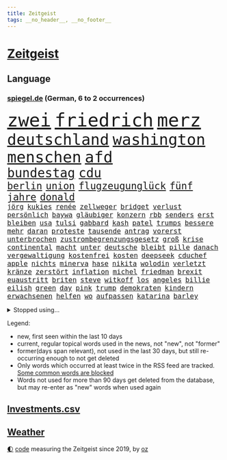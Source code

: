 ```yaml
---
title: Zeitgeist
tags: __no_header__, __no_footer__
---
```


# [Zeitgeist](https://oliz.io/zeitgeist/)

## Language

<h3><a href="https://www.spiegel.de" target="_blank">spiegel.de</a> (German, 6 to 2 occurrences)</h3>
<p style="font-family:monospace">
<span style="font-size:32pt"><a href="news_links.html#zwei" class="current">zwei</a></span>
<span style="font-size:32pt"><a href="news_links.html#friedrich" class="current">friedrich</a></span>
<span style="font-size:32pt"><a href="news_links.html#merz" class="current">merz</a></span>
<br>
<span style="font-size:27pt"><a href="news_links.html#deutschland" class="current">deutschland</a></span>
<span style="font-size:27pt"><a href="news_links.html#washington" class="current">washington</a></span>
<span style="font-size:27pt"><a href="news_links.html#menschen" class="current">menschen</a></span>
<span style="font-size:27pt"><a href="news_links.html#afd" class="current">afd</a></span>
<br>
<span style="font-size:22pt"><a href="news_links.html#bundestag" class="current">bundestag</a></span>
<span style="font-size:22pt"><a href="news_links.html#cdu" class="current">cdu</a></span>
<br>
<span style="font-size:17pt"><a href="news_links.html#berlin" class="current">berlin</a></span>
<span style="font-size:17pt"><a href="news_links.html#union" class="current">union</a></span>
<span style="font-size:17pt"><a href="news_links.html#flugzeugunglück" class="current">flugzeugunglück</a></span>
<span style="font-size:17pt"><a href="news_links.html#fünf" class="current">fünf</a></span>
<span style="font-size:17pt"><a href="news_links.html#jahre" class="current">jahre</a></span>
<span style="font-size:17pt"><a href="news_links.html#donald" class="current">donald</a></span>
<br>
<span style="font-size:12pt"><a href="news_links.html#jörg" class="current">jörg</a></span>
<span style="font-size:12pt"><a href="news_links.html#kukies" class="current">kukies</a></span>
<span style="font-size:12pt"><a href="news_links.html#renée" class="new">renée</a></span>
<span style="font-size:12pt"><a href="news_links.html#zellweger" class="new">zellweger</a></span>
<span style="font-size:12pt"><a href="news_links.html#bridget" class="new">bridget</a></span>
<span style="font-size:12pt"><a href="news_links.html#verlust" class="current">verlust</a></span>
<span style="font-size:12pt"><a href="news_links.html#persönlich" class="current">persönlich</a></span>
<span style="font-size:12pt"><a href="news_links.html#baywa" class="current">baywa</a></span>
<span style="font-size:12pt"><a href="news_links.html#gläubiger" class="new">gläubiger</a></span>
<span style="font-size:12pt"><a href="news_links.html#konzern" class="current">konzern</a></span>
<span style="font-size:12pt"><a href="news_links.html#rbb" class="current">rbb</a></span>
<span style="font-size:12pt"><a href="news_links.html#senders" class="new">senders</a></span>
<span style="font-size:12pt"><a href="news_links.html#erst" class="current">erst</a></span>
<span style="font-size:12pt"><a href="news_links.html#bleiben" class="current">bleiben</a></span>
<span style="font-size:12pt"><a href="news_links.html#usa" class="current">usa</a></span>
<span style="font-size:12pt"><a href="news_links.html#tulsi" class="current">tulsi</a></span>
<span style="font-size:12pt"><a href="news_links.html#gabbard" class="current">gabbard</a></span>
<span style="font-size:12pt"><a href="news_links.html#kash" class="current">kash</a></span>
<span style="font-size:12pt"><a href="news_links.html#patel" class="current">patel</a></span>
<span style="font-size:12pt"><a href="news_links.html#trumps" class="current">trumps</a></span>
<span style="font-size:12pt"><a href="news_links.html#bessere" class="current">bessere</a></span>
<span style="font-size:12pt"><a href="news_links.html#mehr" class="current">mehr</a></span>
<span style="font-size:12pt"><a href="news_links.html#daran" class="current">daran</a></span>
<span style="font-size:12pt"><a href="news_links.html#proteste" class="current">proteste</a></span>
<span style="font-size:12pt"><a href="news_links.html#tausende" class="current">tausende</a></span>
<span style="font-size:12pt"><a href="news_links.html#antrag" class="current">antrag</a></span>
<span style="font-size:12pt"><a href="news_links.html#vorerst" class="current">vorerst</a></span>
<span style="font-size:12pt"><a href="news_links.html#unterbrochen" class="current">unterbrochen</a></span>
<span style="font-size:12pt"><a href="news_links.html#zustrombegrenzungsgesetz" class="new">zustrombegrenzungsgesetz</a></span>
<span style="font-size:12pt"><a href="news_links.html#groß" class="current">groß</a></span>
<span style="font-size:12pt"><a href="news_links.html#krise" class="current">krise</a></span>
<span style="font-size:12pt"><a href="news_links.html#continental" class="current">continental</a></span>
<span style="font-size:12pt"><a href="news_links.html#macht" class="current">macht</a></span>
<span style="font-size:12pt"><a href="news_links.html#unter" class="current">unter</a></span>
<span style="font-size:12pt"><a href="news_links.html#deutsche" class="current">deutsche</a></span>
<span style="font-size:12pt"><a href="news_links.html#bleibt" class="current">bleibt</a></span>
<span style="font-size:12pt"><a href="news_links.html#pille" class="current">pille</a></span>
<span style="font-size:12pt"><a href="news_links.html#danach" class="current">danach</a></span>
<span style="font-size:12pt"><a href="news_links.html#vergewaltigung" class="current">vergewaltigung</a></span>
<span style="font-size:12pt"><a href="news_links.html#kostenfrei" class="current">kostenfrei</a></span>
<span style="font-size:12pt"><a href="news_links.html#kosten" class="current">kosten</a></span>
<span style="font-size:12pt"><a href="news_links.html#deepseek" class="new">deepseek</a></span>
<span style="font-size:12pt"><a href="news_links.html#cduchef" class="current">cduchef</a></span>
<span style="font-size:12pt"><a href="news_links.html#apple" class="current">apple</a></span>
<span style="font-size:12pt"><a href="news_links.html#nichts" class="current">nichts</a></span>
<span style="font-size:12pt"><a href="news_links.html#minerva" class="new">minerva</a></span>
<span style="font-size:12pt"><a href="news_links.html#hase" class="current">hase</a></span>
<span style="font-size:12pt"><a href="news_links.html#nikita" class="current">nikita</a></span>
<span style="font-size:12pt"><a href="news_links.html#wolodin" class="new">wolodin</a></span>
<span style="font-size:12pt"><a href="news_links.html#verletzt" class="current">verletzt</a></span>
<span style="font-size:12pt"><a href="news_links.html#kränze" class="new">kränze</a></span>
<span style="font-size:12pt"><a href="news_links.html#zerstört" class="current">zerstört</a></span>
<span style="font-size:12pt"><a href="news_links.html#inflation" class="current">inflation</a></span>
<span style="font-size:12pt"><a href="news_links.html#michel" class="current">michel</a></span>
<span style="font-size:12pt"><a href="news_links.html#friedman" class="current">friedman</a></span>
<span style="font-size:12pt"><a href="news_links.html#brexit" class="new">brexit</a></span>
<span style="font-size:12pt"><a href="news_links.html#euaustritt" class="new">euaustritt</a></span>
<span style="font-size:12pt"><a href="news_links.html#briten" class="current">briten</a></span>
<span style="font-size:12pt"><a href="news_links.html#steve" class="current">steve</a></span>
<span style="font-size:12pt"><a href="news_links.html#witkoff" class="new">witkoff</a></span>
<span style="font-size:12pt"><a href="news_links.html#los" class="current">los</a></span>
<span style="font-size:12pt"><a href="news_links.html#angeles" class="current">angeles</a></span>
<span style="font-size:12pt"><a href="news_links.html#billie" class="current">billie</a></span>
<span style="font-size:12pt"><a href="news_links.html#eilish" class="current">eilish</a></span>
<span style="font-size:12pt"><a href="news_links.html#green" class="current">green</a></span>
<span style="font-size:12pt"><a href="news_links.html#day" class="current">day</a></span>
<span style="font-size:12pt"><a href="news_links.html#pink" class="current">pink</a></span>
<span style="font-size:12pt"><a href="news_links.html#trump" class="current">trump</a></span>
<span style="font-size:12pt"><a href="news_links.html#demokraten" class="current">demokraten</a></span>
<span style="font-size:12pt"><a href="news_links.html#kindern" class="current">kindern</a></span>
<span style="font-size:12pt"><a href="news_links.html#erwachsenen" class="current">erwachsenen</a></span>
<span style="font-size:12pt"><a href="news_links.html#helfen" class="current">helfen</a></span>
<span style="font-size:12pt"><a href="news_links.html#wo" class="current">wo</a></span>
<span style="font-size:12pt"><a href="news_links.html#aufpassen" class="new">aufpassen</a></span>
<span style="font-size:12pt"><a href="news_links.html#katarina" class="new">katarina</a></span>
<span style="font-size:12pt"><a href="news_links.html#barley" class="new">barley</a></span>
</p>
<details>
<summary>Stopped using...</summary>
<p class="former" style="font-size:12pt">
nationalspieler(1562) wünscht(1562) humanitäre(1561) mittelmeer(1561) untersuchungen(1561) april(1560) bittet(1560) fischer(1560) ausgezeichnet(1559) entschuldigt(1559) erhoben(1559) fühlt(1559) führende(1559) liverpool(1559) tödlicher(1559) alltag(1558) einzug(1558) plan(1558) respekt(1558) überzeugt(1558) eingereicht(1557) präsidentschaftswahl(1557) schlag(1557) 2000(1556) entwickelt(1556) kohle(1556) pocht(1556) stimme(1556) trainieren(1556) zustand(1556) stürmer(1555) vereinigten(1555) absturz(1554) befinden(1554) favoriten(1554) infektion(1554) nationalmannschaft(1554) sachsen(1554) technik(1554) amsterdam(1553) august(1553) beobachten(1553) hsv(1553) hört(1553) brüssel(1552) kleines(1552) termin(1552) verzichtet(1552) wechseln(1552) arbeitnehmer(1551) geldstrafe(1551) irak(1551) jedem(1551) zuständige(1551) debakel(1550) verpasst(1550) vorjahr(1550) appell(1549) daher(1549) fliehen(1549) passt(1549) wirken(1549) bewegen(1548) optimistisch(1548) versprochen(1548) beinahe(1547) e(1547) hund(1547) türkische(1547) befreien(1546) litauen(1546) spekuliert(1546) stadion(1546) fußballprofi(1544) geführt(1544) gekauft(1544) berater(1543) bundesstaat(1543) stelle(1543) töten(1543) berühmte(1542) verbindet(1542) schaffte(1538) spannungen(1536) trug(1536) aufhalten(1535) richard(1535) vieles(1533) katholischen(1532) züge(1531) münster(1530) ältere(1529) rang(1528) bestmarke(1527) whatsapp(1526) angeboten(1524) zeigten(1524) smartphones(1516) festgesetzt(1470) abgestürzt(1383) charles(1361) 38(1328) zentralbank(1309) stundenlang(1305) truppe(1292) entlastung(1248) 700(1246) erkrankte(1240) gewohnt(1230) angestellten(1220) entlasten(1215) halbes(1183) elke(1176) heidenreich(1176) schülerin(1166) tödlichem(1162) einziger(1131) ukrainer(1117) bat(1109) spektakel(1099) verweist(1086) gezwungen(1082) emotionalen(1078) afrikanischen(1075) herausgefunden(1072) aufhören(1069) spiegeltitelstory(1052) schneiden(1044) künstlerin(1027) günstige(1024) dilemma(1022) handys(1009) wall(1006) unterliegt(982) aufeinander(980) isoliert(978) exuspräsident(971) viral(969) grünenpolitikerin(960) stärksten(950) kaffee(944) angehörigen(940) misshandelt(938) setzten(938) thüringens(937) profi(936) notruf(897) drohnenangriff(894) nation(893) peru(876) 63(872) eingriff(841) persönlichen(838) aviv(834) asyl(832) freundschaft(828) aktivist(824) schmeckt(820) pjöngjang(819) fängt(799) ausgemacht(787) abwehr(776) text(773) mächtige(762) legendäre(749) aussieht(739) fahnder(738) erlag(736) vorstandschef(722) flaschen(720) verdächtigt(720) freiwillige(705) jäger(704) 2007(693) außergewöhnlich(687) aufträge(682) begangen(672) angenommen(667) dringen(661) heimlich(648) übergriff(645) kleinflugzeug(642) gewalttaten(641) kolleginnen(629) horror(626) arbeiter(625) vergeltung(619) vierten(618) spaniens(617) küche(613) kretschmer(610) zürich(606) rechter(604) absurd(599) blamiert(599) bekennt(597) greta(568) zwischenfall(568) selben(565) auflösung(563) lebend(562) allgäu(556) militärisch(545) antwortet(541) bewaffnete(536) geflohen(533) netanyahus(530) instagrampost(529) cannabislegalisierung(520) chancenlos(519) prägen(513) betrogen(512) asylsuchende(511) sperre(509) amerikanischen(502) nordkoreas(501) 03(497) fußballfans(484) verspottet(484) eingeschränkt(483) moritz(477) königshaus(475) verliebt(475) verheiratet(467) bist(461) hackerangriff(461) tabellenführung(455) taugen(453) europameisterschaft(447) emotionaler(444) finanzministerium(436) lustig(436) klingen(434) abschiebung(433) club(432) luftangriff(431) unterschätzt(424) erlässt(421) beendete(419) produzent(408) dfl(407) ausgleich(403) oscarpreisträgerin(403) dfbteam(402) beklagen(399) großstädten(399) notlage(399) leise(398) unruhen(398) notfall(393) schulz(393) wahre(392) südosten(390) unwahrscheinlich(390) buchempfehlungen(385) aufgebaut(382) oma(380) astronauten(378) iss(378) athen(377) hektar(375) sonde(372) gesetzliche(369) linien(369) passagier(368) schumacher(367) rutscht(366) badenwürttembergischen(365) pazifik(364) australischer(362) ausgang(354) notlandung(354) route(354) piloten(353) substanz(346) verprügelt(342) verbringen(339) 160(338) gymnasium(338) mauer(338) wald(335) meisterschaft(331) auslösen(330) trick(330) minderjährigen(328) olivia(328) verbotene(328) marathon(325) realistische(324) begeistern(323) ranking(322) falschinformationen(321) freut(320) handlungen(320) uswahlkampf(320) ausmacht(319) apples(318) dein(317) maximilian(317) reklamiert(316) potter(314) übertrieben(312) blutbad(311) fair(311) 35000(306) filmset(305) verbraucherpreise(305) heilbronn(303) ehen(302) jacht(301) autoindustrie(299) alters(298) angeschlagene(298) haiti(297) lizenz(296) pogačar(296) tadej(296) blamage(295) kümmerte(294) schöne(293) überfahrt(291) beeindruckende(290) boss(290) diana(290) dominierte(289) wade(289) royals(288) motor(287) noah(287) einbruch(286) parlaments(286) integration(285) vorgezogenen(284) graz(282) unseres(278) fahrrad(277) vehement(277) se(275) promis(272) vorfahren(272) bereut(270) einflussreichsten(265) hauskauf(265) immobilie(262) beleidigung(260) schlägen(260) beobachtung(258) vergisst(254) geheiratet(251) prognosen(251) bmw(250) beliebtesten(247) straftätern(247) ego(245) france(243) premiers(243) landsleute(242) raumschiff(241) begeisterung(238) gene(238) flop(236) entzündet(235) krimi(235) verletzen(234) daum(232) cartoonisten(231) heidenreichs(231) m(231) beschließen(230) wahlergebnis(230) absagen(229) nachrichtenagentur(226) salome(225) surabischwili(225) tinder(225) geschehnissen(224) regierungspartei(224) vergleichen(224) veronika(224) tourist(223) ausgebuht(219) bekundet(219) shitstorm(218) ausgebrannt(217) neuestes(217) traurige(217) kigenerierten(216) ermordeten(215) trümmern(215) sorgten(214) fluch(213) kopfhörer(213) schwangerschaft(213) jolie(212) durchschnittlich(211) funk(211) verarbeiten(211) rohr(210) gesteuert(209) bürgerinnen(208) exfreundin(208) lebewesen(207) zuerst(207) berührt(206) einrichtungen(206) interaktiven(206) indische(205) ursprünglich(205) seltenen(204) umsatz(204) zeitplan(204) spuckt(201) grünenabgeordnete(200) grüner(200) beschert(199) englischer(199) fußballspiel(199) bundeskriminalamt(198) neuartigen(197) flops(195) strebt(195) bootsunglück(193) un(193) besseren(192) hogan(192) königliche(192) mick(192) ausländischen(191) wildnis(190) financial(189) kuriosen(189) ertrunken(188) passende(188) gazastadt(187) überprüft(185) erschüttern(183) überzeugte(183) america(182) neudelhi(182) spürt(182) atlantik(181) strenge(181) selbstzweifel(179) afdwähler(178) existiert(177) gehoben(177) gewürgt(175) heimwm(175) zwölfjährige(175) hose(174) impfstoff(173) zweitligist(173) clips(172) moderat(172) führungswechsel(171) erpressung(170) routinen(170) überfiel(168) 83(167) verzweifelt(167) age(166) brauchte(166) schwimmt(166) kinderbetreuung(165) lilium(165) sekte(165) bordell(164) sparprogramm(164) knüpfen(163) potenzielle(163) lateinamerika(162) werken(162) einigkeit(161) dir(160) hüten(160) lka(160) gestaltet(159) lächerlich(159) anstrengend(158) britin(158) spdmitglieder(158) fels(157) notlanden(157) eigenschaften(156) sechsten(156) obdachlose(155) autokraten(154) feiertagen(154) inhaftierten(154) olympiasiegerin(154) 29jährige(152) 69(151) raubte(151) renate(150) hinrichtung(149) rennfahrer(149) entschuldigte(148) äußere(148) fischen(147) harmlose(147) obdachlosigkeit(147) tagesordnung(147) umweltkatastrophe(147) kuba(146) standard(146) 2011(145) asylbewerbern(145) schnäppchen(145) sohnes(144) riskant(142) wahlempfehlung(142) sydney(140) hergestellt(139) mutig(138) australische(137) neumann(137) filialen(136) gebiets(135) gelangt(135) römisches(135) stritt(135) enthoben(134) hochzeitsgesellschaft(134) kabul(134) sofa(134) hassan(133) lava(131) neuheiten(131) tabellenführer(131) ajax(130) baku(130) ikea(130) polnischer(130) abgefangen(129) celle(129) bauarbeiten(128) chefarzt(128) krebserkrankung(128) nochmals(127) verkörperte(127) prorussische(126) zuständig(126) 007(124) wertet(124) intensiviert(123) podcasts(123) segelt(123) trost(123) videospiele(123) rechtswidrig(122) alarmierten(121) angeschossen(121) h(121) 98(120) inselstaat(119) sekunde(119) sobald(119) alex(118) verbänden(118) festgenommene(117) schwerpunkt(117) ten(116) befugnisse(115) teilzeit(115) aufhört(114) bundesrichter(114) restauriert(114) essenziell(113) fassen(113) geklaute(113) zwang(113) alleine(112) besatzungsmitglieder(112) apprentice(111) vwchef(111) geliebten(110) hoppenstedt(109) pierre(109) beschossen(108) betrag(108) prominenz(108) aufsteiger(107) grundschulen(107) kenntnis(106) vergebung(105) beach(104) haustiere(104) rauchen(104) brooklyn(103) frisur(103) wiedereröffnung(103) finnische(102) dreier(101) einrichten(101) helene(101) verwundet(101) 110(100) weiterem(100) fridays(99) future(99) landespolitiker(99) schwergewicht(99) amber(98) anteile(98) beschwört(98) indigene(98) marketing(98) rtl+(98) tiktokstar(98) tvmoderator(98) flutopfer(97) negativen(97) bescheid(96) usedom(96) autofahrern(95) bösen(94) hacker(94) mächtigsten(94) einstellungen(93) günstigere(93) holger(93) ignorierte(93) pizza(93) raketenbeschuss(93) volkswagens(93) dallas(92) ewige(92) gründete(92) hrádecký(92) kriegsschiff(92) lukáš(92) heizen(91) oppositionsführer(91) verbotenen(91) ähnliches(91) afc(90) hauptverdächtigen(90) schlüsse(90) 17jährigen(89) a6(89) agrarhändler(89) augenarzt(89) kanadische(89) knipst(89) unpassend(89) made(88) botschafterin(87) klaut(87) volkswagenkonzern(87) billiger(86) holocaustüberlebenden(86) prozessbeginn(86) schüchterne(86) gestützt(85) giro(85) seebrücke(85) techniker(85) ukrainepolitik(85) wirke(85) downsyndrom(84) fahrradaktivist(84) flugtaxistartup(84) graben(84) kapitäns(84) massenmörder(84) mccallum(84) nachgefragt(84) überwältigt(84) cyberattacke(83) ergeht(83) manipulieren(83) videospielen(83) fraktionen(82) natenom(82) semester(82) thunberg(82) transportierte(82) transsexuelle(82) autorinnen(81) einflussnahme(81) erkenntnissen(81) lev(81) schriftstellerinnen(81) seltsames(81) vorhersage(81) elektrogeräte(80) erik(80) holocaustüberlebende(80) telefonnummer(80) wilson(80) ausfällig(79) eintrag(79) elfjähriges(79) energiesektor(79) hollywoodschauspieler(79) politikbetrieb(79) schweigeminute(79) wovon(79) abschrecken(78) anschein(78) han(78) kabine(78) landesinneren(78) polizeiruf(78) sprit(78) tageszeit(78) unvorhergesehenen(78) 40jährigen(77) emotionales(77) gemeinsamer(77) honoriert(77) ingenieure(77) reizgas(77) renault(77) wright(77) zusammenprall(77) beispielloser(76) geoffrey(76) kürzel(76) beliebter(75) brettspiele(75) kategorie(75) porträts(75) erntezeit(74) fatal(74) grab(74) herzliche(74) hochküche(74) mutterschutz(74) rwe(74) bierflasche(73) jake(73) laufe(73) reaktiviert(73) unerreichbar(73) beharrlich(72) exklusiv(72) gibt's(72) leicester(72) zünden(72) berlincharlottenburg(71) fremdes(71) freundlicher(71) misstrauisch(71) komplimente(70) mittagessen(70) moldaus(70) radaktivisten(70) solar(70) verlost(70) yellen(70) joggen(69) kap(69) neuerdings(69) wohnungssuche(69) ally(68) pally(68) passe(68) psychoanalytiker(68) strukturellen(68) unterziehen(68) wiedersehen(68) adventskalender(67) familienpolitik(67) ginge(67) hussey(67) nacktszene(67) produktionsfirma(67) unternehmensberater(67) bröckeln(66) exchef(66) nebenwirkungen(66) usfinanzministerin(66) allianzen(65) bundesbank(65) entlastungen(65) großzügige(65) milchbauern(65) talfahrt(65) antike(64) delfine(64) kurden(64) militäranlagen(64) schädlich(64) spalten(64) spezialisten(64) systematischen(64) zigarettenkonsum(64) celsius(63) geklaut(63) schadet(63) aufenthaltsort(62) automarkt(62) door(62) kasan(62) wehrdienst(62) andrij(61) meeresboden(61) ramin(61) 500000(60) deutschrussen(60) fahre(60) pose(60) spiegelde(60) vatikan(60) bumble(59) datingapps(59) entdecker(59) hartmann(59) journal(59) musikproduzent(59) synthetische(59) weihnachtszeit(59) wovor(59) göttlich(58) möchten(58) traditionell(58) webseiten(58) young(58) überführt(58) arbeitern(57) end(57) gottesdienst(57) heinrich(57) kurdinnen(57) kurdischen(57) nutzung(57) gezählt(56) knappen(56) anklagen(55) gefeierten(55) hag(55) heiliges(55) hinterließ(55) kopfschuss(55) kostümiert(55) ausbilden(54) auswählt(54) fantasiert(54) geldautomatensprenger(54) grimes(54) krankgeschrieben(54) postet(54) ranghohen(54) rúben(54) sicherheitslücken(54) verfilmt(54) gazprom(53) helena(53) make(53) socialmediaverbot(53) sound(53) zurückgeholt(53) ökonomische(53) euregierungschefs(52) gesetzlich(52) indonesische(52) kleinsten(52) küchentisch(52) lebenszeit(52) usbotschafter(52) albern(51) argwohn(51) gamer(51) gesundheitsrisiken(51) glocken(51) jahrzehntelang(51) maack(51) wiedereröffnet(51) anonyme(50) bewältigt(50) bournemouth(50) gestorbenen(50) kommissarin(50) mobile(50) rächen(50) university(50) bangt(49) kartons(49) kaspischen(49) kälter(49) neuwahl(49) polizeifahrzeug(49) sparplan(49) ansprache(48) anweisung(48) bemühte(48) beten(48) lieferstopp(48) nacktbilder(48) segler(48) versicherte(48) wirtschaftsweise(48) edinburgh(47) geplündert(47) linnemann(47) mitfavorit(47) rechtsaußenpartei(47) reue(47) strafverfahren(47) supertalent(47) bildungsminister(46) energiekrise(46) jesus(46) maccabi(46) rechnete(46) südkoreas(46) tyler(46) usmilliardär(46) kathedrale(45) transparent(45) 2024/2025(44) gazpromkonzern(44) hilfspaket(44) kinderkrankenhaus(44) künast(44) akten(43) duett(43) komplikationen(43) portauprince(43) redakteure(43) redakteurinnen(43) schwäbischen(43) turbulenten(43) unglücks(43) wirtschaftsweisen(43) 40jähriger(42) durchsuchungsbeschluss(42) verhöhnt(42) verse(42) wembanyama(42) wetterbedingungen(42) impfquoten(41) nader(41) prügeln(41) säuglinge(41) unterstellte(41) barrier(40) beschlüsse(40) feiertage(40) ipswich(40) ozean(40) rituale(40) seniorenheim(40) streaming(40) elektromodelle(39) erinnerte(39) kalkuliert(39) kapitalismus(39) personalentscheidungen(39) purzeln(39) verordnet(39) bepöbelt(38) gekündigte(38) mittelgebirgen(38) nikolaus(38) ostseekabel(38) schrieben(38) ausgebildete(37) etablierte(37) kay(37) löwe(37) traumpaar(37) unerfahrenen(37) versicherten(37) columbus(36) derselben(36) familienfeier(36) heizung(36) jeans(36) levi(36) mittelstreckenrakete(36) schachwm(36) sexarbeiterinnen(36) skigebiet(36) autoreifen(35) barbra(35) block(35) christdemokrat(35) christmas(35) fidelius(35) schmid(35) streisand(35) undercover(35) weihnachtsshow(35) bisheriger(34) grüßen(34) kardinal(34) konflikten(34) männlichkeit(34) verkündung(34) missglückte(33) prostituierten(33) rentensystem(33) schuldgefühle(33) cadillac(32) gadgets(32) gebaute(32) gelagert(32) grundsteuer(32) kempten(32) stadtbild(32) teure(32) weihnachtsmann(32) 400000(31) dauerherrscher(31) fluchen(31) grauens(31) hackergruppe(31) kalte(31) passierte(31) uswirtschaft(31) angekündigten(30) angesehen(30) hunderttausend(30) interpretieren(30) nachdenken(30) botswana(29) hsvtrainer(29) lüneburg(29) meeresgrund(29) sido(29) tabus(29) tonne(29) gebietsabtretungen(28) gegenmaßnahmen(28) kriegsrecht(28) suk(28) yeol(28) dealern(27) engen(27) fabrik(27) jugendschutz(27) notbremse(27) r(27) raubkatze(27) sbahn(27) totschlags(27) 2004(26) afrikas(26) museums(26) ortschaften(26) schachs(26) skifahrer(26) hagen(25) innenpolitik(25) moskaus(25) rumäniens(25) sehnsuchtsort(25) vanessa(25) ach(24) bußgelder(24) daraa(24) feuerte(24) landeskriminalamt(24) moskauer(24) sag(24) verharren(24) abwasser(23) assadregimes(23) autobauers(23) brad(23) estland(23) geschieden(23) grüße(23) höhepunkte(23) kinderlähmung(23) krebsleiden(23) pitt(23) polioviren(23) territoriale(23) tränengas(23) bashar(22) christkind(22) herrn(22) komödien(22) nahrung(22) traditionen(22) erledigen(21) heard(21) herrschaft(21) jacke(21) klicken(21) nasa(21) streitpunkt(21) venezolanische(21) weihnachtsgottesdienst(21) absetzung(20) amtsenthebung(20) brutaler(20) einziges(20) fehlten(20) gedrängt(20) nicaragua(20) nicaraguas(20) ortega(20) pfälzerwald(20) forever(19) forschungsteam(19) grimm(19) malaria(19) schwangerschaften(19) stille(19) südamerikanischen(19) thompson(19) abhängen(18) großeltern(18) kuchen(18) mädchens(18) segen(18) steigert(18) tötungsdelikt(18) weihnachtskuchen(18) 08(17) ezb(17) feministischen(17) versetzten(17) zuließ(17) assads(16) musikern(16) münze(16) weihnachtlichen(16) ausdrücklich(15) faktoren(15) festlichen(15) iphone(15) verona(15) deckel(14) htsanführer(14) mammut(14) niemann(14) romantisch(14) sexszenen(14) weihnachtsfeier(14) bescheidenheit(13) blockade(13) eusanktionen(13) führender(13) kidman(13) luigi(13) minijobber(13) monika(13) boni(12) forschungsschiff(12) freigegeben(12) tänzerinnen(12) drucks(11) globus(11) mitangeklagte(11) spionageverdachts(11) sportliche(11)
</p>
</details>
<p>Legend:
<ul>
<li><span class="new">new</span>, first seen within the last 10 days</li>
<li><span class="current">current</span>, regular topical words used in the news, not "new", not "former"</li>
<li><span class="former">former(days span relevant)</span>, not used in the last 30 days, but still re-occurring enough to not get deleted</li>
<li>Only words which occurred at least twice in the RSS feed are tracked. <a href="language/filters.py">Some common words are blocked</a></li>
<li>Words not used for more than 90 days get deleted from the database, but may re-enter as "new" words when used again</li>
</ul>
</p>

## [Investments](investments.html)[.csv](investments.csv)

## [Weather](weather.html)

<footer>
<a href="javascript:toggleTheme()" class="nav">🌓</a>
<a href="https://github.com/ooz/zeitgeist">code</a> measuring the Zeitgeist since 2019, by <a href="https://oliz.io">oz</a>
</footer>
